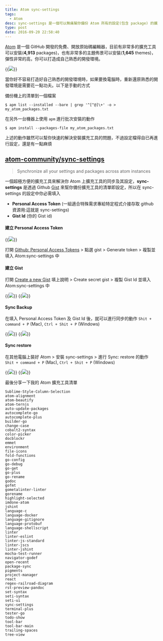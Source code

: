 ```yaml
---
title: Atom sync-settings
tags:
  - Atom
desc: sync-settings 是一個可以無痛幫你備份 Atom 所有的設定(包含 package) 的擴充工具
type: post
date: 2016-09-20 22:58:40
---
```


[Atom](https://goo.gl/LGBVzh) 是一個 GitHub 開發的免費、開放原始碼編輯器，目前有非常多的擴充工具可以安裝(**4,913** packages)，也有非常多的主題佈景可以安裝(**1,645** themes)，彈性非常的高，你可以打造成自己熟悉的開發環境。

{{<img src="/posts/atom-sync-settings/atom-sync-settings-02.jpg">}}

<!--more-->

當你好不容易打造好自己熟悉的開發環境時，如果要換電腦時，重新還原熟悉的開發環境是需要花一點功夫。以下是手動的方式

備份機上的清單到一個檔案
```shell
$ apm list --installed --bare | grep '^[^@]\+' -o > my_atom_packages.txt
```

在另外一台機器上使用 `apm` 進行批次安裝的動作
```shell
$ apm install --packages-file my_atom_packages.txt
```

上述的動作雖然可以幫你快速的解決安裝擴充工具的問題，不過設定檔得自已再進行設定，還是有一點麻煩

## [atom-community/sync-settings](https://github.com/atom-community/sync-settings)

> Synchronize all your settings and packages across atom instances

一個超極方便的擴充工具來解決你 Atom 上擴充工具的同步及其設定，**sync-settings** 是透過 Github [Gist](https://gist.github.com/) 來幫你備份擴充工具的清單即設定，所以在 sync-settings 的設定中你必需填入

  - **Personal Access Token** (一組適合特殊需求專給特定程式介接存取 github 資源用:這就是 sync-settings)
  - **Gist Id** (你的 Gist id)

#### 建立 Personal Access Token

{{<img src="/posts/atom-sync-settings/atom-sync-settings-03.jpg">}}

打開 [Github: Personal Access Tokens](https://github.com/settings/tokens/new) > 點選 gist > Generate token > 複製並填入 Atom:sync-settings 中

#### 建立 Gist

打開 [Create a new Gist](https://gist.github.com/) 填上說明 > Create secret gist > 複製 Gist Id 並填入 Atom:sync-settings 中

{{<img src="/posts/atom-sync-settings/atom-sync-settings-04.jpg">}}
{{<img src="/posts/atom-sync-settings/atom-sync-settings-05.jpg">}}

#### Sync Backup

在填入 Personal Access Token 及 Gist Id 後，就可以進行同步的動作 `Shit + command + P` (Mac), `Ctrl + Shit + P` (Windows)

{{<img src="/posts/atom-sync-settings/atom-sync-settings-06.jpg">}}
{{<img src="/posts/atom-sync-settings/atom-sync-settings-07.jpg">}}

#### Sync restore

在其他電腦上裝好 Atom > 安裝 sync-settings > 進行 Sync: restore 的動作 `Shit + command + P` (Mac), `Ctrl + Shit + P` (Windows)

{{<img src="/posts/atom-sync-settings/atom-sync-settings-08.png">}}
{{<img src="/posts/atom-sync-settings/atom-sync-settings-09.png">}}

最後分享一下我的 Atom 擴充工具清單

```shell
Sublime-Style-Column-Selection
atom-alignment
atom-beautify
atom-ternjs
auto-update-packages
autocomplete-go
autocomplete-plus
builder-go
change-case
cobalt2-syntax
color-picker
docblockr
emmet
environment
file-icons
fold-functions
go-config
go-debug
go-get
go-plus
go-rename
godoc
gofmt
gometalinter-linter
gorename
highlight-selected
imdone-atom
jshint
language-c
language-docker
language-gitignore
language-protobuf
language-shellscript
linter
linter-eslint
linter-js-standard
linter-jscs
linter-jshint
mocha-test-runner
navigator-godef
open-recent
package-sync
pigments
project-manager
react
regex-railroad-diagram
rst-preview-pandoc
set-syntax
seti-syntax
seti-ui
sync-settings
terminal-plus
tester-go
todo-show
tool-bar
tool-bar-main
trailing-spaces
tree-view
```
